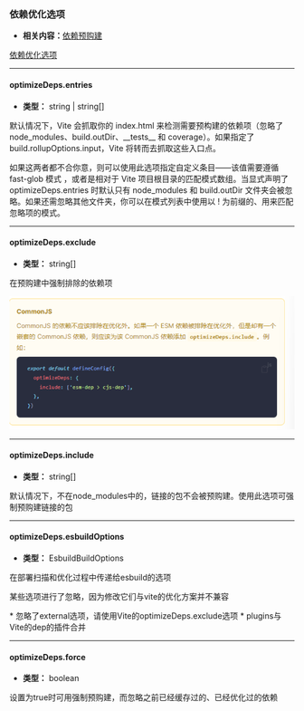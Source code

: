 ### 依赖优化选项
* **相关内容：**[依赖预购建](https://cn.vitejs.dev/guide/dep-pre-bundling.html)

[依赖优化选项](https://cn.vitejs.dev/config/dep-optimization-options.html)

***

#### optimizeDeps.entries
* **类型：** string | string[]
<p>默认情况下，Vite 会抓取你的 index.html 来检测需要预构建的依赖项（忽略了node_modules、build.outDir、__tests__ 和 coverage）。如果指定了 build.rollupOptions.input，Vite 将转而去抓取这些入口点。

如果这两者都不合你意，则可以使用此选项指定自定义条目——该值需要遵循 fast-glob 模式 ，或者是相对于 Vite 项目根目录的匹配模式数组。当显式声明了 optimizeDeps.entries 时默认只有 node_modules 和 build.outDir 文件夹会被忽略。如果还需忽略其他文件夹，你可以在模式列表中使用以 ! 为前缀的、用来匹配忽略项的模式。</p>

***

#### optimizeDeps.exclude
* **类型：** string[]
<p>在预购建中强制排除的依赖项</p>
<img src="../assets/vite/optimizedepsexclude.png" />

***

#### optimizeDeps.include
* **类型：** string[]
<p>默认情况下，不在node_modules中的，链接的包不会被预购建。使用此选项可强制预购建链接的包</p>

***

#### optimizeDeps.esbuildOptions
* **类型：** EsbuildBuildOptions
<p>在部署扫描和优化过程中传递给esbuild的选项</p>
<p>某些选项进行了忽略，因为修改它们与vite的优化方案并不兼容</p>
* 忽略了external选项，请使用Vite的optimizeDeps.exclude选项
* plugins与Vite的dep的插件合并

***

#### optimizeDeps.force
* **类型：** boolean
<p>设置为true时可用强制预购建，而忽略之前已经缓存过的、已经优化过的依赖</p>
